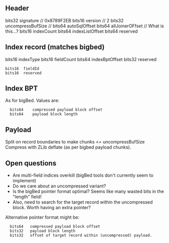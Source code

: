 Header
------

bits32  signature                 // 0x8789F2EB
bits16  version                   // 2
bits32  uncompressBufSize         //
bits64  autoSqlOffset
bits64  allJoinerOFfset           // What is this...?
bits16  indexCount
bits64  indexListOffset
bits64  reserved

Index record  (matches bigbed)
------------------------------

bits16    indexType
bits16    fieldCount
bits64    indexBptOffset
bits32    reserved

    bits16  fieldId
    bits16  reserved

Index BPT
---------

As for bigBed.  Values are:

      bits64    compressed payload block offset
      bits64    payload block length


Payload
-------

Split on record boundaries to make chunks <= uncompressBufSize
Compress with ZLib deflate (as per bigbed payload chunks).


Open questions
--------------

- Are multi-field indices overkill (bigBed tools don't currently seem to implement)
- Do we care about an uncompressed variant?
- Is the bigBed pointer format optimal?  Seems like many wasted bits in the "length" field!
- Also, need to search for the target record within the uncompressed block.  Worth having an
  extra pointer?

Alternative pointer format might be:

      bits64   compressed payload block offset
      bits32   payload block length
      bits32   offset of target record within (uncompressed) payload.